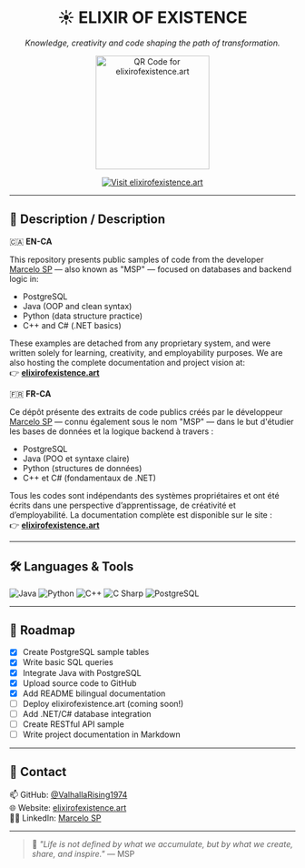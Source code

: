 <h1 align="center">☀️ ELIXIR OF EXISTENCE</h1>

<p align="center">
  <em>Knowledge, creativity and code shaping the path of transformation.</em>
</p>

<p align="center">
  <img src="https://raw.githubusercontent.com/SeuUsuario/elixirofexistence/main/elixirofexistence_qrcode.png" alt="QR Code for elixirofexistence.art" width="200"/>
</p>

<p align="center">
  <a href="https://elixirofexistence.art">
    <img src="https://img.shields.io/badge/Visit-Site-blue?style=flat&logo=google-chrome" alt="Visit elixirofexistence.art">
  </a>
</p>

---

## 🧠 Description / Description

🇨🇦 **EN-CA**

This repository presents public samples of code from the developer [Marcelo SP](https://www.linkedin.com/in/marcelosp) — also known as "MSP" — focused on databases and backend logic in:

- PostgreSQL
- Java (OOP and clean syntax)
- Python (data structure practice)
- C++ and C# (.NET basics)

These examples are detached from any proprietary system, and were written solely for learning, creativity, and employability purposes. We are also hosting the complete documentation and project vision at:  
👉 **[elixirofexistence.art](https://elixirofexistence.art)**

🇫🇷 **FR-CA**

Ce dépôt présente des extraits de code publics créés par le développeur [Marcelo SP](https://www.linkedin.com/in/marcelosp) — connu également sous le nom "MSP" — dans le but d'étudier les bases de données et la logique backend à travers :

- PostgreSQL
- Java (POO et syntaxe claire)
- Python (structures de données)
- C++ et C# (fondamentaux de .NET)

Tous les codes sont indépendants des systèmes propriétaires et ont été écrits dans une perspective d’apprentissage, de créativité et d’employabilité. La documentation complète est disponible sur le site :  
👉 **[elixirofexistence.art](https://elixirofexistence.art)**

---

## 🛠️ Languages & Tools

![Java](https://img.shields.io/badge/Java-ED8B00?style=flat-square&logo=java&logoColor=white)
![Python](https://img.shields.io/badge/Python-3776AB?style=flat-square&logo=python&logoColor=white)
![C++](https://img.shields.io/badge/C++-00599C?style=flat-square&logo=c%2B%2B&logoColor=white)
![C Sharp](https://img.shields.io/badge/C%23-239120?style=flat-square&logo=c-sharp&logoColor=white)
![PostgreSQL](https://img.shields.io/badge/PostgreSQL-336791?style=flat-square&logo=postgresql&logoColor=white)

---

## 📍 Roadmap

- [x] Create PostgreSQL sample tables
- [x] Write basic SQL queries
- [x] Integrate Java with PostgreSQL
- [x] Upload source code to GitHub
- [x] Add README bilingual documentation
- [ ] Deploy elixirofexistence.art (coming soon!)
- [ ] Add .NET/C# database integration
- [ ] Create RESTful API sample
- [ ] Write project documentation in Markdown

---

## 🔗 Contact

📫 GitHub: [@ValhallaRising1974](https://github.com/ValhallaRising1974)  
🌐 Website: [elixirofexistence.art](https://elixirofexistence.art)  
👨‍💻 LinkedIn: [Marcelo SP](https://www.linkedin.com/in/marcelosp)

---

> 🧬 *"Life is not defined by what we accumulate, but by what we create, share, and inspire."* — MSP  
